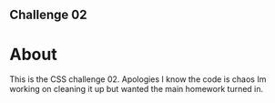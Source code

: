 ## Challenge 02

# About

This is the CSS challenge 02. 
Apologies I know the code is chaos
Im working on cleaning it up but wanted the main homework 
turned in. 